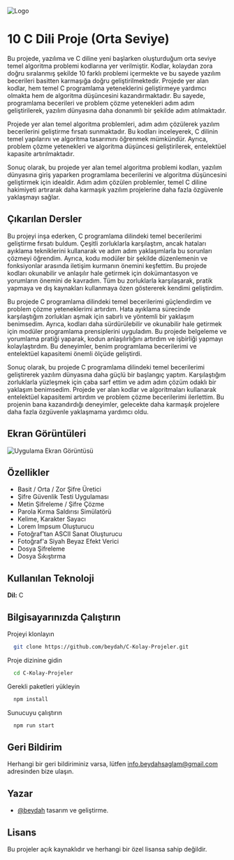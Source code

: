 
![Logo](https://raw.githubusercontent.com/beydah/images/main/images/BeydahGithubProjectBanner3.gif)

    
# 10 C Dili Proje (Orta Seviye)


Bu projede, yazılıma ve C diline yeni başlarken oluşturduğum orta seviye temel algoritma problemi kodlarına yer verilmiştir. Kodlar, kolaydan zora doğru sıralanmış şekilde 10 farklı problemi içermekte ve bu sayede yazılım becerileri basitten karmaşığa doğru geliştirilmektedir. Projede yer alan kodlar, hem temel C programlama yeteneklerini geliştirmeye yardımcı olmakta hem de algoritma düşüncesini kazandırmaktadır. Bu sayede, programlama becerileri ve problem çözme yetenekleri adım adım geliştirilerek, yazılım dünyasına daha donanımlı bir şekilde adım atılmaktadır.

Projede yer alan temel algoritma problemleri, adım adım çözülerek yazılım becerilerini geliştirme fırsatı sunmaktadır. Bu kodları inceleyerek, C dilinin temel yapılarını ve algoritma tasarımını öğrenmek mümkündür. Ayrıca, problem çözme yetenekleri ve algoritma düşüncesi geliştirilerek, entelektüel kapasite artırılmaktadır.

Sonuç olarak, bu projede yer alan temel algoritma problemi kodları, yazılım dünyasına giriş yaparken programlama becerilerini ve algoritma düşüncesini geliştirmek için idealdir. Adım adım çözülen problemler, temel C diline hakimiyeti artırarak daha karmaşık yazılım projelerine daha fazla özgüvenle yaklaşmayı sağlar.


## Çıkarılan Dersler

Bu projeyi inşa ederken, C programlama dilindeki temel becerilerimi geliştirme fırsatı buldum. Çeşitli zorluklarla karşılaştım, ancak hataları ayıklama tekniklerini kullanarak ve adım adım yaklaşımlarla bu sorunları çözmeyi öğrendim. Ayrıca, kodu modüler bir şekilde düzenlemenin ve fonksiyonlar arasında iletişim kurmanın önemini keşfettim. Bu projede kodları okunabilir ve anlaşılır hale getirmek için dokümantasyon ve yorumların önemini de kavradım. Tüm bu zorluklarla karşılaşarak, pratik yapmaya ve dış kaynakları kullanmaya özen göstererek kendimi geliştirdim.

Bu projede C programlama dilindeki temel becerilerimi güçlendirdim ve problem çözme yeteneklerimi artırdım. Hata ayıklama sürecinde karşılaştığım zorlukları aşmak için sabırlı ve yöntemli bir yaklaşım benimsedim. Ayrıca, kodları daha sürdürülebilir ve okunabilir hale getirmek için modüler programlama prensiplerini uyguladım. Bu projede belgeleme ve yorumlama pratiği yaparak, kodun anlaşılırlığını artırdım ve işbirliği yapmayı kolaylaştırdım. Bu deneyimler, benim programlama becerilerimi ve entelektüel kapasitemi önemli ölçüde geliştirdi.

Sonuç olarak, bu projede C programlama dilindeki temel becerilerimi geliştirerek yazılım dünyasına daha güçlü bir başlangıç yaptım. Karşılaştığım zorluklarla yüzleşmek için çaba sarf ettim ve adım adım çözüm odaklı bir yaklaşım benimsedim. Projede yer alan kodlar ve algoritmaları kullanarak entelektüel kapasitemi artırdım ve problem çözme becerilerimi ilerlettim. Bu projenin bana kazandırdığı deneyimler, gelecekte daha karmaşık projelere daha fazla özgüvenle yaklaşmama yardımcı oldu.

  
## Ekran Görüntüleri

![Uygulama Ekran Görüntüsü](https://raw.githubusercontent.com/beydah/images/main/images/BeydahGithubProjectScreen3.gif)

  
## Özellikler

- Basit / Orta / Zor Şifre Üretici
- Şifre Güvenlik Testi Uygulaması
- Metin Şifreleme / Şifre Çözme
- Parola Kırma Saldırısı Simülatörü
- Kelime, Karakter Sayacı
- Lorem Impsum Oluşturucu
- Fotoğraf'tan ASCII Sanat Oluşturucu
- Fotoğraf'a Siyah Beyaz Efekt Verici
- Dosya Şifreleme
- Dosya Sıkıştırma


  
## Kullanılan Teknoloji

**Dil:** C

  
## Bilgisayarınızda Çalıştırın

Projeyi klonlayın

```bash
  git clone https://github.com/beydah/C-Kolay-Projeler.git
```

Proje dizinine gidin

```bash
  cd C-Kolay-Projeler
```

Gerekli paketleri yükleyin

```bash
  npm install
```

Sunucuyu çalıştırın

```bash
  npm run start
```

  
## Geri Bildirim

Herhangi bir geri bildiriminiz varsa, lütfen info.beydahsaglam@gmail.com adresinden bize ulaşın.

  
## Yazar

- [@beydah](https://github.com/beydah) tasarım ve geliştirme.

  
## Lisans

Bu projeler açık kaynaklıdır ve herhangi bir özel lisansa sahip değildir.
